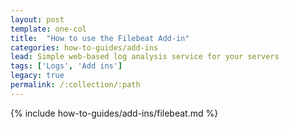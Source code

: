 ```yaml
---
layout: post
template: one-col
title:  "How to use the Filebeat Add-in"
categories: how-to-guides/add-ins
lead: Simple web-based log analysis service for your servers
tags: ['Logs', 'Add ins']
legacy: true
permalink: /:collection/:path
---
```



{% include how-to-guides/add-ins/filebeat.md %}